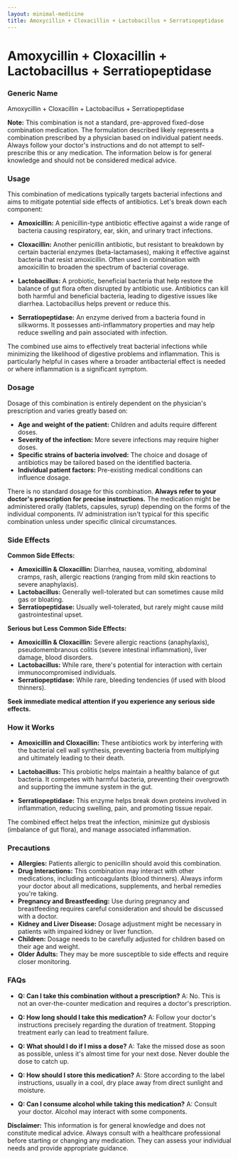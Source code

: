 ```yaml
---
layout: minimal-medicine
title: Amoxycillin + Cloxacillin + Lactobacillus + Serratiopeptidase
---
```


# Amoxycillin + Cloxacillin + Lactobacillus + Serratiopeptidase
### Generic Name
Amoxycillin + Cloxacillin + Lactobacillus + Serratiopeptidase

**Note:** This combination is not a standard, pre-approved fixed-dose combination medication.  The formulation described likely represents a combination prescribed by a physician based on individual patient needs.  Always follow your doctor's instructions and do not attempt to self-prescribe this or any medication.  The information below is for general knowledge and should not be considered medical advice.


### Usage

This combination of medications typically targets bacterial infections and aims to mitigate potential side effects of antibiotics. Let's break down each component:

* **Amoxicillin:** A penicillin-type antibiotic effective against a wide range of bacteria causing respiratory, ear, skin, and urinary tract infections.

* **Cloxacillin:** Another penicillin antibiotic, but resistant to breakdown by certain bacterial enzymes (beta-lactamases), making it effective against bacteria that resist amoxicillin.  Often used in combination with amoxicillin to broaden the spectrum of bacterial coverage.

* **Lactobacillus:** A probiotic, beneficial bacteria that help restore the balance of gut flora often disrupted by antibiotic use.  Antibiotics can kill both harmful and beneficial bacteria, leading to digestive issues like diarrhea. Lactobacillus helps prevent or reduce this.

* **Serratiopeptidase:** An enzyme derived from a bacteria found in silkworms. It possesses anti-inflammatory properties and may help reduce swelling and pain associated with infection.


The combined use aims to effectively treat bacterial infections while minimizing the likelihood of digestive problems and inflammation. This is particularly helpful in cases where a broader antibacterial effect is needed or where inflammation is a significant symptom.


### Dosage

Dosage of this combination is entirely dependent on the physician's prescription and varies greatly based on:

* **Age and weight of the patient:** Children and adults require different doses.
* **Severity of the infection:** More severe infections may require higher doses.
* **Specific strains of bacteria involved:** The choice and dosage of antibiotics may be tailored based on the identified bacteria.
* **Individual patient factors:** Pre-existing medical conditions can influence dosage.


There is no standard dosage for this combination. **Always refer to your doctor's prescription for precise instructions.**  The medication might be administered orally (tablets, capsules, syrup) depending on the forms of the individual components.  IV administration isn't typical for this specific combination unless under specific clinical circumstances.


### Side Effects

**Common Side Effects:**

* **Amoxicillin & Cloxacillin:** Diarrhea, nausea, vomiting, abdominal cramps, rash, allergic reactions (ranging from mild skin reactions to severe anaphylaxis).
* **Lactobacillus:** Generally well-tolerated but can sometimes cause mild gas or bloating.
* **Serratiopeptidase:** Usually well-tolerated, but rarely might cause mild gastrointestinal upset.


**Serious but Less Common Side Effects:**

* **Amoxicillin & Cloxacillin:**  Severe allergic reactions (anaphylaxis),  pseudomembranous colitis (severe intestinal inflammation), liver damage, blood disorders.
* **Lactobacillus:** While rare, there's potential for interaction with certain immunocompromised individuals.
* **Serratiopeptidase:**  While rare, bleeding tendencies (if used with blood thinners).


**Seek immediate medical attention if you experience any serious side effects.**


### How it Works

* **Amoxicillin and Cloxacillin:** These antibiotics work by interfering with the bacterial cell wall synthesis, preventing bacteria from multiplying and ultimately leading to their death.

* **Lactobacillus:** This probiotic helps maintain a healthy balance of gut bacteria.  It competes with harmful bacteria, preventing their overgrowth and supporting the immune system in the gut.

* **Serratiopeptidase:** This enzyme helps break down proteins involved in inflammation, reducing swelling, pain, and promoting tissue repair.


The combined effect helps treat the infection, minimize gut dysbiosis (imbalance of gut flora), and manage associated inflammation.


### Precautions

* **Allergies:** Patients allergic to penicillin should avoid this combination.
* **Drug Interactions:** This combination may interact with other medications, including anticoagulants (blood thinners). Always inform your doctor about all medications, supplements, and herbal remedies you're taking.
* **Pregnancy and Breastfeeding:**  Use during pregnancy and breastfeeding requires careful consideration and should be discussed with a doctor.
* **Kidney and Liver Disease:** Dosage adjustment might be necessary in patients with impaired kidney or liver function.
* **Children:**  Dosage needs to be carefully adjusted for children based on their age and weight.
* **Older Adults:**  They may be more susceptible to side effects and require closer monitoring.


### FAQs

* **Q: Can I take this combination without a prescription?**  A: No.  This is not an over-the-counter medication and requires a doctor's prescription.

* **Q: How long should I take this medication?** A: Follow your doctor's instructions precisely regarding the duration of treatment.  Stopping treatment early can lead to treatment failure.

* **Q: What should I do if I miss a dose?** A:  Take the missed dose as soon as possible, unless it's almost time for your next dose.  Never double the dose to catch up.

* **Q: How should I store this medication?** A:  Store according to the label instructions, usually in a cool, dry place away from direct sunlight and moisture.

* **Q: Can I consume alcohol while taking this medication?** A:  Consult your doctor.  Alcohol may interact with some components.


**Disclaimer:** This information is for general knowledge and does not constitute medical advice. Always consult with a healthcare professional before starting or changing any medication.  They can assess your individual needs and provide appropriate guidance.
